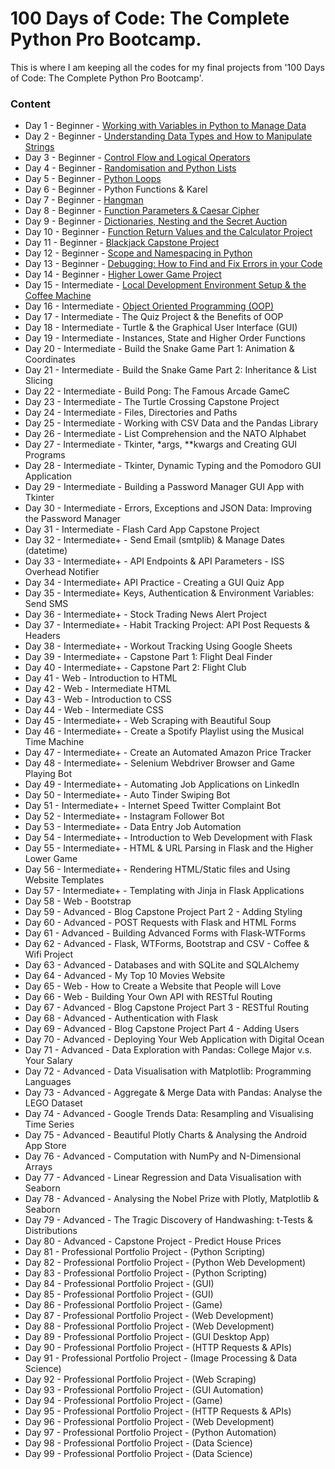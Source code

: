 # **100 Days of Code: The Complete Python Pro Bootcamp.**  
This is where I am keeping all the codes for my final projects from '100 Days of Code: The Complete Python Pro Bootcamp'.   

### Content   
* Day 1 - Beginner - [Working with Variables in Python to Manage Data ](https://github.com/Dv-nn/100-Days-of-Code--The-Complete-Python-Pro-Bootcamp-/blob/main/Day%201/main.py) 
* Day 2 - Beginner - [Understanding Data Types and How to Manipulate Strings](https://github.com/Dv-nn/100-Days-of-Code--The-Complete-Python-Pro-Bootcamp-/blob/main/Day%202/main.py)
* Day 3 - Beginner - [Control Flow and Logical Operators](https://github.com/Dv-nn/100-Days-of-Code--The-Complete-Python-Pro-Bootcamp-/blob/main/Day%203/main.py)
* Day 4 - Beginner - [Randomisation and Python Lists](https://github.com/Dv-nn/100-Days-of-Code--The-Complete-Python-Pro-Bootcamp-/blob/main/Day%204/main.py)
* Day 5 - Beginner - [Python Loops](https://github.com/Dv-nn/100-Days-of-Code--The-Complete-Python-Pro-Bootcamp-/edit/main/Day%205/main.py)
* Day 6 - Beginner - Python Functions & Karel
* Day 7 - Beginner - [Hangman](https://github.com/Dv-nn/100-Days-of-Code--The-Complete-Python-Pro-Bootcamp-/tree/main/Day%207)
* Day 8 - Beginner - [Function Parameters & Caesar Cipher](https://github.com/Dv-nn/100-Days-of-Code--The-Complete-Python-Pro-Bootcamp-/blob/main/Day%208/main.py)
* Day 9 - Beginner - [Dictionaries, Nesting and the Secret Auction](https://github.com/Dv-nn/100-Days-of-Code--The-Complete-Python-Pro-Bootcamp-/tree/main/Day%209)
* Day 10 - Beginner - [Function Return Values and the Calculator Project](https://github.com/Dv-nn/100-Days-of-Code--The-Complete-Python-Pro-Bootcamp-/tree/main/Day%2010)
* Day 11 - Beginner - [Blackjack Capstone Project](https://github.com/Dv-nn/100-Days-of-Code--The-Complete-Python-Pro-Bootcamp-/blob/main/Day%2011/blackjack.py)
* Day 12 - Beginner - [Scope and Namespacing in Python](https://github.com/Dv-nn/100-Days-of-Code--The-Complete-Python-Pro-Bootcamp-/blob/main/Day%2012/main.py)
* Day 13 - Beginner - [Debugging: How to Find and Fix Errors in your Code](https://github.com/Dv-nn/100-Days-of-Code--The-Complete-Python-Pro-Bootcamp-/blob/main/Day%2013/main.py)
* Day 14 - Beginner - [Higher Lower Game Project](https://github.com/Dv-nn/100-Days-of-Code--The-Complete-Python-Pro-Bootcamp-/tree/main/Day%2014)
* Day 15 - Intermediate - [Local Development Environment Setup & the Coffee Machine](https://github.com/Dv-nn/100-Days-of-Code--The-Complete-Python-Pro-Bootcamp-/tree/main/Day%2015)
* Day 16 - Intermediate - [Object Oriented Programming (OOP)](https://github.com/Dv-nn/100-Days-of-Code--The-Complete-Python-Pro-Bootcamp-/tree/main/Day%2016)
* Day 17 - Intermediate - The Quiz Project & the Benefits of OOP
* Day 18 - Intermediate - Turtle & the Graphical User Interface (GUI)
* Day 19 - Intermediate - Instances, State and Higher Order Functions
* Day 20 - Intermediate - Build the Snake Game Part 1: Animation & Coordinates
* Day 21 - Intermediate - Build the Snake Game Part 2: Inheritance & List Slicing
* Day 22 - Intermediate - Build Pong: The Famous Arcade GameC
* Day 23 - Intermediate - The Turtle Crossing Capstone Project
* Day 24 - Intermediate - Files, Directories and Paths
* Day 25 - Intermediate - Working with CSV Data and the Pandas Library
* Day 26 - Intermediate - List Comprehension and the NATO Alphabet
* Day 27 - Intermediate - Tkinter, *args, **kwargs and Creating GUI Programs
* Day 28 - Intermediate - Tkinter, Dynamic Typing and the Pomodoro GUI Application
* Day 29 - Intermediate - Building a Password Manager GUI App with Tkinter
* Day 30 - Intermediate - Errors, Exceptions and JSON Data: Improving the Password Manager
* Day 31 - Intermediate - Flash Card App Capstone Project
* Day 32 - Intermediate+ - Send Email (smtplib) & Manage Dates (datetime)
* Day 33 - Intermediate+ - API Endpoints & API Parameters - ISS Overhead Notifier
* Day 34 - Intermediate+  API Practice - Creating a GUI Quiz App
* Day 35 - Intermediate+  Keys, Authentication & Environment Variables: Send SMS
* Day 36 - Intermediate+ - Stock Trading News Alert Project
* Day 37 - Intermediate+ - Habit Tracking Project: API Post Requests & Headers
* Day 38 - Intermediate+ - Workout Tracking Using Google Sheets
* Day 39 - Intermediate+ - Capstone Part 1: Flight Deal Finder
* Day 40 - Intermediate+ - Capstone Part 2: Flight Club
* Day 41 - Web - Introduction to HTML
* Day 42 - Web - Intermediate HTML
* Day 43 - Web - Introduction to CSS
* Day 44 - Web - Intermediate CSS
* Day 45 - Intermediate+ - Web Scraping with Beautiful Soup
* Day 46 - Intermediate+ - Create a Spotify Playlist using the Musical Time Machine
* Day 47 - Intermediate+ - Create an Automated Amazon Price Tracker
* Day 48 - Intermediate+ - Selenium Webdriver Browser and Game Playing Bot
* Day 49 - Intermediate+ - Automating Job Applications on LinkedIn
* Day 50 - Intermediate+ - Auto Tinder Swiping Bot
* Day 51 - Intermediate+ - Internet Speed Twitter Complaint Bot
* Day 52 - Intermediate+ - Instagram Follower Bot
* Day 53 - Intermediate+ - Data Entry Job Automation
* Day 54 - Intermediate+ - Introduction to Web Development with Flask
* Day 55 - Intermediate+ - HTML & URL Parsing in Flask and the Higher Lower Game
* Day 56 - Intermediate+ - Rendering HTML/Static files and Using Website Templates
* Day 57 - Intermediate+ - Templating with Jinja in Flask Applications
* Day 58 - Web - Bootstrap
* Day 59 - Advanced - Blog Capstone Project Part 2 - Adding Styling
* Day 60 - Advanced - POST Requests with Flask and HTML Forms
* Day 61 - Advanced - Building Advanced Forms with Flask-WTForms
* Day 62 - Advanced - Flask, WTForms, Bootstrap and CSV - Coffee & Wifi Project
* Day 63 - Advanced - Databases and with SQLite and SQLAlchemy
* Day 64 - Advanced - My Top 10 Movies Website
* Day 65 - Web - How to Create a Website that People will Love
* Day 66 - Web - Building Your Own API with RESTful Routing
* Day 67 - Advanced - Blog Capstone Project Part 3 - RESTful Routing
* Day 68 - Advanced - Authentication with Flask
* Day 69 - Advanced - Blog Capstone Project Part 4 - Adding Users
* Day 70 - Advanced - Deploying Your Web Application with Digital Ocean
* Day 71 - Advanced - Data Exploration with Pandas: College Major v.s. Your Salary
* Day 72 - Advanced - Data Visualisation with Matplotlib: Programming Languages
* Day 73 - Advanced - Aggregate & Merge Data with Pandas: Analyse the LEGO Dataset
* Day 74 - Advanced - Google Trends Data: Resampling and Visualising Time Series
* Day 75 - Advanced - Beautiful Plotly Charts & Analysing the Android App Store
* Day 76 - Advanced - Computation with NumPy and N-Dimensional Arrays
* Day 77 - Advanced - Linear Regression and Data Visualisation with Seaborn
* Day 78 - Advanced - Analysing the Nobel Prize with Plotly, Matplotlib & Seaborn
* Day 79 - Advanced - The Tragic Discovery of Handwashing: t-Tests & Distributions
* Day 80 - Advanced - Capstone Project - Predict House Prices
* Day 81 - Professional Portfolio Project - (Python Scripting)
* Day 82 - Professional Portfolio Project - (Python Web Development)
* Day 83 - Professional Portfolio Project - (Python Scripting)
* Day 84 - Professional Portfolio Project - (GUI)
* Day 85 - Professional Portfolio Project - (GUI)
* Day 86 - Professional Portfolio Project - (Game)
* Day 87 - Professional Portfolio Project - (Web Development)
* Day 88 - Professional Portfolio Project - (Web Development)
* Day 89 - Professional Portfolio Project - (GUI Desktop App)
* Day 90 - Professional Portfolio Project - (HTTP Requests & APIs)
* Day 91 - Professional Portfolio Project - (Image Processing & Data Science)
* Day 92 - Professional Portfolio Project - (Web Scraping)
* Day 93 - Professional Portfolio Project - (GUI Automation)
* Day 94 - Professional Portfolio Project - (Game)
* Day 95 - Professional Portfolio Project - (HTTP Requests & APIs)
* Day 96 - Professional Portfolio Project - (Web Development)
* Day 97 - Professional Portfolio Project - (Python Automation)
* Day 98 - Professional Portfolio Project - (Data Science)
* Day 99 - Professional Portfolio Project - (Data Science)
